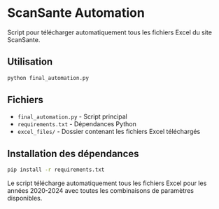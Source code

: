 # ScanSante Automation

Script pour télécharger automatiquement tous les fichiers Excel du site ScanSante.

## Utilisation

```bash
python final_automation.py
```

## Fichiers

- `final_automation.py` - Script principal
- `requirements.txt` - Dépendances Python
- `excel_files/` - Dossier contenant les fichiers Excel téléchargés

## Installation des dépendances

```bash
pip install -r requirements.txt
```

Le script télécharge automatiquement tous les fichiers Excel pour les années 2020-2024 avec toutes les combinaisons de paramètres disponibles.